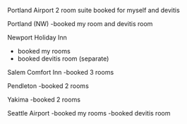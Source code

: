 
Portland Airport
2 room suite booked for myself and devitis

Portland (NW)
-booked my room and devitis room

Newport Holiday Inn
- booked my rooms
- booked devitis room (separate)

Salem Comfort Inn
-booked 3 rooms

Pendleton
-booked 2 rooms

Yakima
-booked 2 rooms

Seattle Airport
-booked my rooms
-booked devitis room
